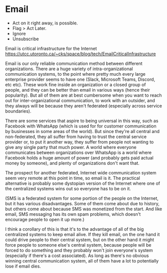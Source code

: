# Email

- Act on it right away, is possible.
- Flag > Act Later.
- Ignore
- Unsubscribe


Email is critical infrastructure for the Internet
https://utcc.utoronto.ca/~cks/space/blog/tech/EmailCriticalInfrastructure

Email is our only reliable communication method between different organizations. There are a huge variety of intra-organizational communication systems, to the point where pretty much every large enterprise provider seems to have one (Slack, Microsoft Teams, Discord, etc etc). These work fine inside an organization or a closed group of people, and they can be better than email in various ways (hence their popularity). But all of them are at best cumbersome when you want to reach out for inter-organizational communication, to work with an outsider, and they always will be because they aren't federated (especially across service boundaries).

There are some services that aspire to being universal in this way, such as Facebook with WhatsApp (which is used for for customer communication by businesses in some areas of the world). But since they're all central and non-federated, they all suffer from having to trust the central service provider or, to put it another way, they suffer from people not wanting to give any single party that much power. A world where everyone communicates between organizations over WhatsApp is a world where Facebook holds a huge amount of power (and probably gets paid actual money by someone), and plenty of organizations don't want that.

The prospect for another federated, Internet wide communication system seem very remote at this point in time, so email is it. The practical alternative is probably some dystopian version of the Internet where one of the centralized systems wins out so everyone has to be on it.

(SMS is a federated system for some portion of the people on the Internet, but it has various disadvantages. Some of them come about due to history, but others come about because SMS was monetized from the start. And like email, SMS messaging has its own spam problems, which doesn't encourage people to open it up more.)

I think a corollary of this is that it's to the advantage of all of the big centralized systems to keep email alive. If they kill email, on the one hand it could drive people to their central system, but on the other hand it might force people to someone else's central system, because people will be forced to do something and they probably won't join everyone's system (especially if there's a cost associated). As long as there's no obvious winning central communication system, all of them have a lot to potentially lose if email dies.